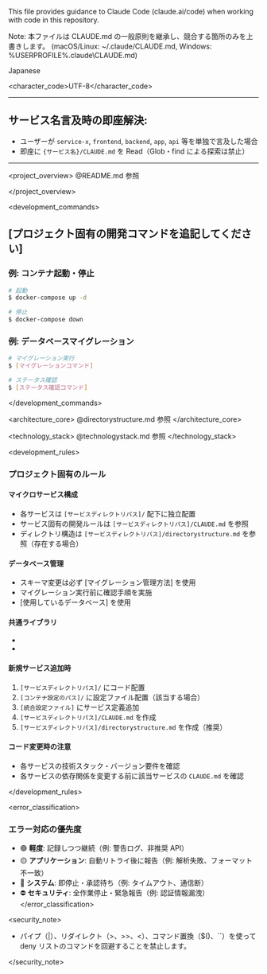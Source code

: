 This file provides guidance to Claude Code (claude.ai/code) when working with code in this repository.

Note: 本ファイルは CLAUDE.md の一般原則を継承し、競合する箇所のみを上書きします。
(macOS/Linux: ~/.claude/CLAUDE.md, Windows: %USERPROFILE%\.claude\CLAUDE.md)

<language>Japanese</language>

<character_code>UTF-8</character_code>

---

## サービス名言及時の即座解決:

- ユーザーが `service-x`, `frontend`, `backend`, `app`, `api` 等を単独で言及した場合
- 即座に `{サービス名}/CLAUDE.md` を Read（Glob・find による探索は禁止）

---

<project_overview>
@README.md 参照

</project_overview>

<development_commands>

## [プロジェクト固有の開発コマンドを追記してください]

### 例: コンテナ起動・停止

```bash
# 起動
$ docker-compose up -d

# 停止
$ docker-compose down
```

### 例: データベースマイグレーション

```bash
# マイグレーション実行
$ [マイグレーションコマンド]

# ステータス確認
$ [ステータス確認コマンド]
```

</development_commands>

<architecture_core>
@directorystructure.md 参照
</architecture_core>

<technology_stack>
@technologystack.md 参照
</technology_stack>

<development_rules>

### プロジェクト固有のルール

#### マイクロサービス構成

- 各サービスは `[サービスディレクトリパス]/` 配下に独立配置
- サービス固有の開発ルールは `[サービスディレクトリパス]/CLAUDE.md` を参照
- ディレクトリ構造は `[サービスディレクトリパス]/directorystructure.md` を参照（存在する場合）

#### データベース管理

- スキーマ変更は必ず [マイグレーション管理方法] を使用
- マイグレーション実行前に確認手順を実施
- [使用しているデータベース] を使用

#### 共通ライブラリ

- [共通処理のパス]: `[パス]`
- [共通スクリプトのパス]: `[パス]`

#### 新規サービス追加時

1. `[サービスディレクトリパス]/` にコード配置
2. `[コンテナ設定のパス]/` に設定ファイル配置（該当する場合）
3. `[統合設定ファイル]` にサービス定義追加
4. `[サービスディレクトリパス]/CLAUDE.md` を作成
5. `[サービスディレクトリパス]/directorystructure.md` を作成（推奨）

#### コード変更時の注意

- 各サービスの技術スタック・バージョン要件を確認
- 各サービスの依存関係を変更する前に該当サービスの `CLAUDE.md` を確認

</development_rules>

<error_classification>

### エラー対応の優先度

- 🟢 **軽度**: 記録しつつ継続（例: 警告ログ、非推奨 API）
- 🟡 **アプリケーション**: 自動リトライ後に報告（例: 解析失敗、フォーマット不一致）
- 🔴 **システム**: 即停止・承認待ち（例: タイムアウト、通信断）
- ⛔ **セキュリティ**: 全作業停止・緊急報告（例: 認証情報漏洩）
  </error_classification>

<security_note>

- パイプ（|）、リダイレクト（>、>>、<）、コマンド置換（$()、``）を使って deny リストのコマンドを回避することを禁止します。

</security_note>
